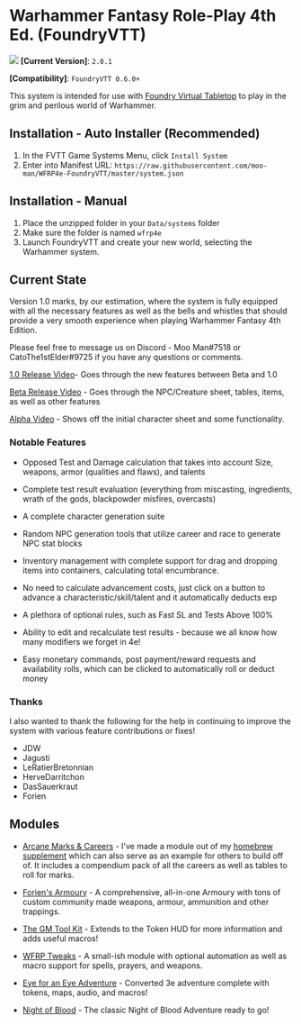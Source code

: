 # Warhammer Fantasy Role-Play 4th Ed. (FoundryVTT)

![](https://i.imgur.com/esCwB7f.png)
**[Current Version]**: `2.0.1`

**[Compatibility]**: `FoundryVTT 0.6.0+`

This system is intended for use with [Foundry Virtual Tabletop](http://foundryvtt.com/) to play in the grim and perilous world of Warhammer.

## Installation - Auto Installer (Recommended)

1. In the FVTT Game Systems Menu, click `Install System`
2. Enter into Manifest URL: `https://raw.githubusercontent.com/moo-man/WFRP4e-FoundryVTT/master/system.json`

## Installation - Manual

1. Place the unzipped folder in your `Data/systems` folder
2. Make sure the folder is named `wfrp4e`
3. Launch FoundryVTT and create your new world, selecting the Warhammer system.

## Current State

Version 1.0 marks, by our estimation, where the system is fully equipped with all the necessary features as well as the bells and whistles that should provide a very smooth experience when playing Warhammer Fantasy 4th Edition.

Please feel free to message us on Discord - Moo Man#7518 or CatoThe1stElder#9725 if you have any questions or comments.

[1.0 Release Video](https://youtu.be/HMjXCLDDfWE)- Goes through the new features between Beta and 1.0

[Beta Release Video](https://www.youtube.com/watch?v=XMEJt5OB4Bc) - Goes through the NPC/Creature sheet, tables, items, as well as other features

[Alpha Video](https://www.youtube.com/watch?v=-CthIoE9o2E) - Shows off the initial character sheet and some functionality.

### Notable Features
- Opposed Test and Damage calculation that takes into account Size, weapons, armor (qualities and flaws), and talents

- Complete test result evaluation (everything from miscasting, ingredients, wrath of the gods, blackpowder misfires, overcasts)

- A complete character generation suite

- Random NPC generation tools that utilize career and race to generate NPC stat blocks

- Inventory management with complete support for drag and dropping items into containers, calculating total encumbrance.

- No need to calculate advancement costs, just click on a button to advance a characteristic/skill/talent and it automatically deducts exp

- A plethora of optional rules, such as Fast SL and Tests Above 100%

- Ability to edit and recalculate test results - because we all know how many modifiers we forget in 4e!

- Easy monetary commands, post payment/reward requests and availability rolls, which can be clicked to automatically roll or deduct money

### Thanks
I also wanted to thank the following for the help in continuing to improve the system with various feature contributions or fixes!
- JDW  
- Jagusti  
- LeRatierBretonnian
- HerveDarritchon
- DasSauerkraut
- Forien


## Modules

- [Arcane Marks & Careers](https://github.com/moo-man/Arcane-Marks-Careers-FVTT) - I've made a module out of my [homebrew supplement](https://drive.google.com/file/d/1uTy2r0EDMdcISFqqyxeIOSadtzz-OTAg/view) which can also serve as an example for others to build off of. It includes a compendium pack of all the careers as well as tables to roll for marks. 

- [Forien's Armoury](https://github.com/Forien/foundryvtt-forien-armoury) - A comprehensive, all-in-one Armoury with tons of custom community made weapons, armour, ammunition and other trappings.

- [The GM Tool Kit](https://github.com/Jagusti/fvtt-wfrp4e-gmtoolkit) - Extends to the Token HUD for more information and adds useful macros!

- [WFRP Tweaks](https://github.com/DasSauerkraut/wfrp-tweaks) - A small-ish module with optional automation as well as macro support for spells, prayers, and weapons.

- [Eye for an Eye Adventure](https://github.com/CStuartEKerrigan/WFRP-e4e-4e-FVTT) - Converted 3e adventure complete with tokens, maps, audio, and macros!

- [Night of Blood](https://github.com/CStuartEKerrigan/WFRP-Night-of-Blood-4e-FVTT) - The classic Night of Blood Adventure ready to go!


